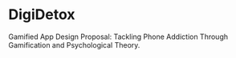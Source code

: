 # DigiDetox
Gamified App Design Proposal: Tackling Phone Addiction Through Gamification and Psychological Theory.
